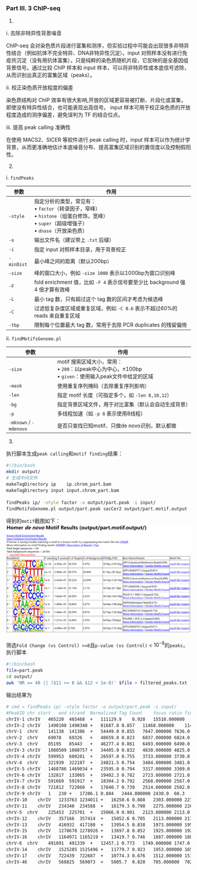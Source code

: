 ### Part III. 3 ChIP-seq

1. 
i. 去除非特异性背景噪音

ChIP-seq 会对染色质片段进行富集和测序，但实验过程中可能会出现很多非特异性结合（例如抗体不完全特异、DNA非特异性沉淀）。input 对照样本没有进行免疫共沉淀（没有用抗体富集），只是纯粹的染色质随机片段，它反映的是全基因组背景信号。通过比较 ChIP 样本和 input 样本，可以将非特异性或本底信号滤除，从而识别出真正的富集区域（peaks）。

ii. 校正染色质开放程度的偏差

染色质结构对 ChIP 效率有很大影响,开放的区域更容易被打断、片段化或富集，即使没有特异性结合，也可能表现出高信号。 input 样本可用于校正染色质的开放程度造成的测序偏差，避免误判为 TF 的结合位点。

iii. 提高 peak calling 准确性

在使用 MACS2、SICER 等软件进行 peak calling 时，input 样本可以作为统计学背景，从而更准确地估计本底噪音分布、提高富集区域识别的置信度以及控制假阳性。

2. 

i. `findPeaks`

| 参数         | 作用                                                                                                   |
| ---------- | ---------------------------------------------------------------------------------------------------- |
| `-style`   | 指定分析的类型，常见有：<br>• `factor`（转录因子，窄峰）<br>• `histone`（组蛋白修饰，宽峰）<br>• `super`（超级增强子）<br>• `dnase`（开放染色质） |
| `-o`       | 输出文件名（建议带上 `.txt` 后缀）                                                                                |
| `-i`       | 指定 input 对照样本目录，用于背景校正                                                                               |
| `-minDist` | 最小峰之间的距离（默认200bp）                                                                                    |
| `-size`    | 峰的窗口大小，例如 `-size 1000` 表示以1000bp为窗口识别峰                                                               |
| `-F`       | fold enrichment 值，比如 `-F 4` 表示信号要至少比 background 强 4 倍才算有效峰                                           |
| `-L`       | 最小 tag 数，只有超过这个 tag 数的区间才考虑为候选峰                                                                      |
| `-C`       | 过滤低复杂度区域或重复区域，例如 `-C 0.6` 表示不超过60%的 reads 来自重复区域                                                     |
| `-tbp`     | 限制每个位置最大 tag 数，常用于去除 PCR duplicates 的残留偏倚                                                            |


ii. `findMotifsGenome.pl`

| 参数                     | 作用                                                                          |
| ---------------------- | --------------------------------------------------------------------------- |
| `-size`                | motif 搜索区域大小，常用：<br>• `200`：以peak中心为中心，±100bp<br>• `given`：使用输入peak文件中给定的区域 |
| `-mask`                | 使用重复序列掩码（去除重复序列影响）                                                          |
| `-len`                 | 指定 motif 长度（可指定多个，如 `-len 8,10,12`）                                         |
| `-bg`                  | 指定背景区域文件，用于对比富集（默认会自动生成背景）                                                  |
| `-p`                   | 多线程加速（如 `-p 8` 表示使用8线程）                                                     |
| `-mknown` / `-mdenovo` | 是否只查找已知motif、只做de novo识别，默认都做                                               |

3. 
执行脚本生成`peak calling`和`motif finding`结果：
```bash
#!/bin/bash
mkdir output/
# 生成中间文件
makeTagDirectory ip    ip.chrom_part.bam
makeTagDirectory input input.chrom_part.bam

findPeaks ip/ -style factor -o output/part.peak -i input/
findMotifsGenome.pl output/part.peak sacCer2 output/part.motif.output -len 8
```

得到的`motif`截图如下：
![motif](./image.png)

筛选`Fold Change (vs Control) >=8`且`p-value (vs Control)` < $10^{-8}$的`peaks`，执行脚本
```bash
#!/bin/bash
file=part.peak
cd output/
awk 'NR == 40 || ($11 >= 8 && $12 < 1e-8)' $file > filtered_peaks.txt
```
输出结果为
```bash
# cmd = findPeaks ip/ -style factor -o output/part.peak -i input/
#PeakID	chr	start	end	strand	Normalized Tag Count	focus ratio	findPeaks Score	Total Tags	Control Tags (normalized to IP Experiment)	Fold Change vs Control	p-value vs Control	Fold Change vs Local	p-value vs Local	Clonal Fold Change
chrIV-1	chrIV	465220	465468	+	111129.9	0.920	15510.000000	15585.0	234.1	66.57	0.00e+00	55.11	0.00e+00	0.50
chrIV-2	chrIV	1490100	1490348	+	81687.8	0.857	11468.000000	11456.0	195.1	58.72	0.00e+00	35.06	0.00e+00	0.50
chrV-1	chrV	141138	141386	+	54449.0	0.855	7647.000000	7636.0	182.3	41.88	0.00e+00	21.55	0.00e+00	0.52
chrV-2	chrV	69078	69326	+	48659.0	0.823	6837.000000	6824.0	206.5	33.05	0.00e+00	20.52	0.00e+00	0.50
chrV-3	chrV	85195	85443	+	46277.4	0.861	6493.000000	6490.0	225.6	28.77	0.00e+00	21.56	0.00e+00	0.50
chrIV-3	chrIV	1080509	1080757	+	34405.0	0.832	4830.000000	4825.0	234.1	20.61	0.00e+00	23.11	0.00e+00	0.50
chrIV-4	chrIV	599953	600201	+	26597.0	0.755	3733.000000	3730.0	190.1	19.62	0.00e+00	15.58	0.00e+00	0.50
chrV-4	chrV	321939	322187	+	24821.5	0.754	3484.000000	3481.0	177.4	19.63	0.00e+00	13.66	0.00e+00	0.50
chrIV-5	chrIV	1468786	1469034	+	23595.0	0.794	3317.000000	3309.0	193.7	17.08	0.00e+00	14.36	0.00e+00	0.51
chrIV-6	chrIV	132817	133065	+	19402.3	0.782	2723.000000	2721.0	209.3	13.00	0.00e+00	11.95	0.00e+00	0.52
chrIV-7	chrIV	591669	591917	+	18304.2	0.792	2568.000000	2567.0	200.1	12.83	0.00e+00	12.88	0.00e+00	0.50
chrIV-8	chrIV	721812	722060	+	17840.7	0.739	2514.000000	2502.0	192.3	13.01	0.00e+00	9.61	0.00e+00	0.51
chrIV-9	chrIV	1	230	+	17206.1	0.884	2444.000000	2430.0	60.3	40.30	0.00e+00	632.81	0.00e+00	0.81
chrIV-10	chrIV	1233763	1234011	+	16250.6	0.888	2303.000000	2279.0	156.1	14.60	0.00e+00	10.68	0.00e+00	0.52
chrIV-11	chrIV	234340	234588	+	16179.3	0.790	2275.000000	2269.0	199.4	11.38	0.00e+00	9.37	0.00e+00	0.51
chrV-5	chrV	225453	225701	+	15066.9	0.901	2123.000000	2113.0	157.5	13.42	0.00e+00	11.73	0.00e+00	0.53
chrIV-12	chrIV	357166	357414	+	15052.6	0.705	2113.000000	2111.0	205.7	10.26	0.00e+00	8.19	0.00e+00	0.51
chrIV-13	chrIV	416932	417180	+	13954.5	0.838	1973.000000	1957.0	188.0	10.41	0.00e+00	10.83	0.00e+00	0.51
chrIV-15	chrIV	1278678	1278926	+	13697.8	0.852	1925.000000	1921.0	225.6	8.51	0.00e+00	12.86	0.00e+00	0.52
chrIV-16	chrIV	1164971	1165219	+	13419.7	0.746	1887.000000	1882.0	215.7	8.73	0.00e+00	9.29	0.00e+00	0.52
chrV-6	chrV	491091	491339	+	12457.1	0.773	1749.000000	1747.0	180.9	9.66	0.00e+00	13.69	0.00e+00	0.52
chrIV-14	chrIV	1525285	1525496	+	11779.7	0.923	1953.000000	1652.0	58.2	28.40	0.00e+00	32.51	0.00e+00	1.27
chrIV-17	chrIV	722439	722687	+	10774.3	0.676	1512.000000	1511.0	172.4	8.76	0.00e+00	5.26	0.00e+00	0.53
chrIV-46	chrIV	568825	569073	+	5005.7	0.820	705.000000	702.0	85.8	8.18	0.00e+00	4.54	3.86e-226	0.84
```